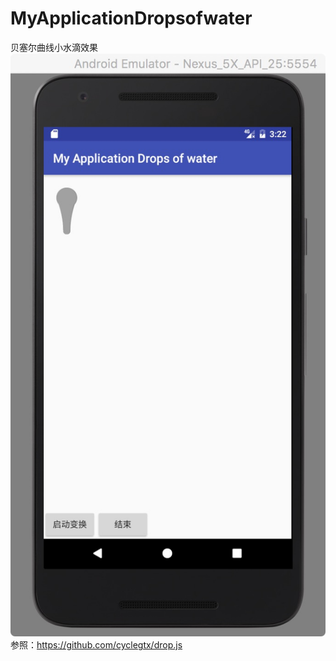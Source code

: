 # MyApplicationDropsofwater
贝塞尔曲线小水滴效果
![](https://github.com/jiashuaishuai/MyApplicationDropsofwater/blob/master/D04E5E2B-B7F5-4EA2-B32A-EAEE020DB49F.png)
参照：<https://github.com/cyclegtx/drop.js>